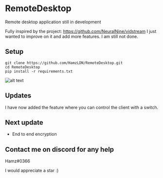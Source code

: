 # RemoteDesktop
Remote desktop application still in development

Fully inspired by the project: https://github.com/NeuralNine/vidstream
I just wanted to improve on it and add more features. I am still not done.

## Setup
```
git clone https://github.com/HamzLDN/RemoteDesktop.git
cd RemoteDesktop
pip install -r requirements.txt
```

![alt text](https://github.com/HamzLDN/RemoteDesktop/blob/main/Diagram.png)

## Updates
I have now added the feature where you can control the client with a switch.

## Next update
- End to end encryption

## Contact me on discord for any help
Hamz#0366

I would appreciate a star :)
